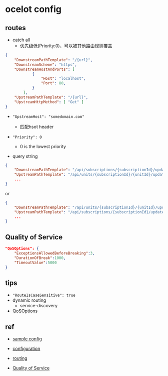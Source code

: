 # ocelot config

## routes
<!-- catch all straight through -->
+ catch all
    + 优先级低(Priority:0)，可以被其他路由规则覆盖
```json
{
    "DownstreamPathTemplate": "/{url}",
    "DownstreamScheme": "https",
    "DownstreamHostAndPorts": [
            {
                "Host": "localhost",
                "Port": 80,
            }
        ],
    "UpstreamPathTemplate": "/{url}",
    "UpstreamHttpMethod": [ "Get" ]
}
```

+ `"UpstreamHost": "somedomain.com"`
    + 匹配hsot header

+ `"Priority": 0`
    + 0 is the lowest priority

+ query string
```json
{
    "DownstreamPathTemplate": "/api/subscriptions/{subscriptionId}/updates?unitId={unitId}",
    "UpstreamPathTemplate": "/api/units/{subscriptionId}/{unitId}/updates",
    ...
}
```
or
```json
{
    "DownstreamPathTemplate": "/api/units/{subscriptionId}/{unitId}/updates",
    "UpstreamPathTemplate": "/api/subscriptions/{subscriptionId}/updates?unitId={unitId}",
    ...
}
```


## Quality of Service

```json
"QoSOptions": {
    "ExceptionsAllowedBeforeBreaking":3,
    "DurationOfBreak":1000,
    "TimeoutValue":5000
}
```

## tips
+ `"RouteIsCaseSensitive": true`
+ dynamic routing
    + service-discovery
+ QoSOptions


## ref
+ [sample config](https://github.com/ThreeMammals/Ocelot/blob/main/test/Ocelot.ManualTest/ocelot.json)
+ [configuration](https://ocelot.readthedocs.io/en/latest/features/configuration.html)
+ [routing](https://ocelot.readthedocs.io/en/latest/features/routing.html)

+ [Quality of Service](https://ocelot.readthedocs.io/en/latest/features/qualityofservice.html)